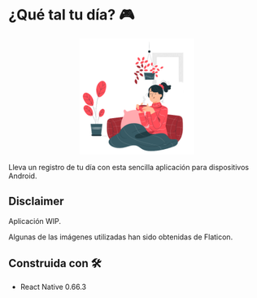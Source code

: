 # ¿Qué tal tu día? 🎮

<p align="center">
  <img src="src/assets/login.png" width="45%" height="45%">
</p>

Lleva un registro de tu día con esta sencilla aplicación para dispositivos Android.

## Disclaimer

Aplicación WIP.

Algunas de las imágenes utilizadas han sido obtenidas de Flaticon.

## Construida con 🛠
- React Native 0.66.3